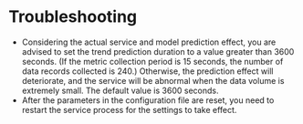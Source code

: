 # Troubleshooting<a name="EN-US_TOPIC_0000001240471119"></a>

-   Considering the actual service and model prediction effect, you are advised to set the trend prediction duration to a value greater than 3600 seconds. \(If the metric collection period is 15 seconds, the number of data records collected is 240.\) Otherwise, the prediction effect will deteriorate, and the service will be abnormal when the data volume is extremely small. The default value is 3600 seconds.
-   After the parameters in the configuration file are reset, you need to restart the service process for the settings to take effect.

